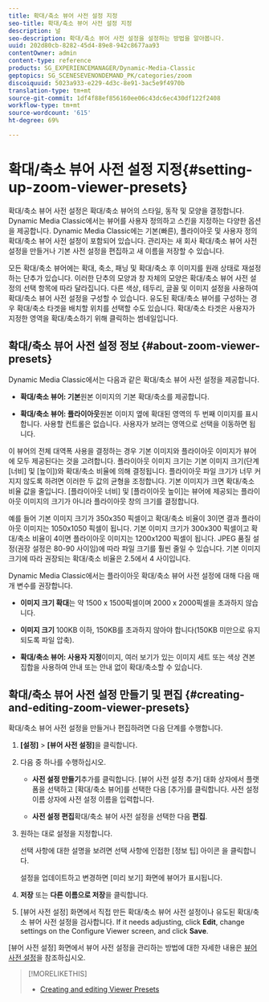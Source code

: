 ```yaml
---
title: 확대/축소 뷰어 사전 설정 지정
seo-title: 확대/축소 뷰어 사전 설정 지정
description: 널
seo-description: 확대/축소 뷰어 사전 설정을 설정하는 방법을 알아봅니다.
uuid: 202d80cb-8282-45d4-89e8-942c8677aa93
contentOwner: admin
content-type: reference
products: SG_EXPERIENCEMANAGER/Dynamic-Media-Classic
geptopics: SG_SCENESEVENONDEMAND_PK/categories/zoom
discoiquuid: 5023a933-e229-4d3c-8e91-3ac5e9f4970b
translation-type: tm+mt
source-git-commit: 1df4f88ef856160ee06c43dc6ec430df122f2408
workflow-type: tm+mt
source-wordcount: '615'
ht-degree: 69%

---
```



# 확대/축소 뷰어 사전 설정 지정{#setting-up-zoom-viewer-presets}

확대/축소 뷰어 사전 설정은 확대/축소 뷰어의 스타일, 동작 및 모양을 결정합니다. Dynamic Media Classic에서는 뷰어를 사용자 정의하고 스킨을 지정하는 다양한 옵션을 제공합니다. Dynamic Media Classic에는 기본(빠른), 플라이아웃 및 사용자 정의 확대/축소 뷰어 사전 설정이 포함되어 있습니다. 관리자는 새 회사 확대/축소 뷰어 사전 설정을 만들거나 기본 사전 설정을 편집하고 새 이름을 저장할 수 있습니다.

모든 확대/축소 뷰어에는 확대, 축소, 패닝 및 확대/축소 후 이미지를 원래 상태로 재설정하는 단추가 있습니다. 이러한 단추의 모양과 창 자체의 모양은 확대/축소 뷰어 사전 설정의 선택 항목에 따라 달라집니다. 다른 색상, 테두리, 글꼴 및 이미지 설정을 사용하여 확대/축소 뷰어 사전 설정을 구성할 수 있습니다. 유도된 확대/축소 뷰어를 구성하는 경우 확대/축소 타겟을 배치할 위치를 선택할 수도 있습니다. 확대/축소 타겟은 사용자가 지정한 영역을 확대/축소하기 위해 클릭하는 썸네일입니다.

## 확대/축소 뷰어 사전 설정 정보 {#about-zoom-viewer-presets}

Dynamic Media Classic에서는 다음과 같은 확대/축소 뷰어 사전 설정을 제공합니다.

* **확대/축소 뷰어: 기본**&#x200B;원본 이미지의 기본 확대/축소를 제공합니다.

* **확대/축소 뷰어: 플라이아웃**&#x200B;원본 이미지 옆에 확대된 영역의 두 번째 이미지를 표시합니다. 사용할 컨트롤은 없습니다. 사용자가 보려는 영역으로 선택을 이동하면 됩니다.

이 뷰어의 전체 대역폭 사용을 결정하는 경우 기본 이미지와 플라이아웃 이미지가 뷰어에 모두 제공된다는 것을 고려합니다. 플라이아웃 이미지 크기는 기본 이미지 크기(단계 [너비] 및 [높이])와 확대/축소 비율에 의해 결정됩니다. 플라이아웃 파일 크기가 너무 커지지 않도록 하려면 이러한 두 값의 균형을 조정합니다. 기본 이미지가 크면 확대/축소 비율 값을 줄입니다. [플라이아웃 너비] 및 [플라이아웃 높이]는 뷰어에 제공되는 플라이아웃 이미지의 크기가 아니라 플라이아웃 창의 크기를 결정합니다.

예를 들어 기본 이미지 크기가 350x350 픽셀이고 확대/축소 비율이 3이면 결과 플라이아웃 이미지는 1050x1050 픽셀이 됩니다. 기본 이미지 크기가 300x300 픽셀이고 확대/축소 비율이 4이면 플라이아웃 이미지는 1200x1200 픽셀이 됩니다. JPEG 품질 설정(권장 설정은 80-90 사이임)에 따라 파일 크기를 훨씬 줄일 수 있습니다. 기본 이미지 크기에 따라 권장되는 확대/축소 비율은 2.5에서 4 사이입니다.

Dynamic Media Classic에서는 플라이아웃 확대/축소 뷰어 사전 설정에 대해 다음 매개 변수를 권장합니다.

* **이미지 크기 확대**&#x200B;는 약 1500 x 1500픽셀이며 2000 x 2000픽셀을 초과하지 않습니다.

* **이미지 크기** 100KB 이하, 150KB를 초과하지 않아야 합니다(150KB 미만으로 유지되도록 파일 압축).

* **확대/축소 뷰어: 사용자 지정**&#x200B;이미지, 여러 보기가 있는 이미지 세트 또는 색상 견본 집합을 사용하여 안내 또는 안내 없이 확대/축소할 수 있습니다.

## 확대/축소 뷰어 사전 설정 만들기 및 편집 {#creating-and-editing-zoom-viewer-presets}

확대/축소 뷰어 사전 설정을 만들거나 편집하려면 다음 단계를 수행합니다.

1. **[설정]** > **[뷰어 사전 설정]**&#x200B;을 클릭합니다.
1. 다음 중 하나를 수행하십시오.

   * **사전 설정 만들기**&#x200B;추가를 클릭합니다. [뷰어 사전 설정 추가] 대화 상자에서 플랫폼을 선택하고 [확대/축소 뷰어]를 선택한 다음 [추가]를 클릭합니다. 사전 설정 이름 상자에 사전 설정 이름을 입력합니다.

   * **사전 설정 편집**&#x200B;확대/축소 뷰어 사전 설정을 선택한 다음 
**편집**.

1. 원하는 대로 설정을 지정합니다.

   선택 사항에 대한 설명을 보려면 선택 사항에 인접한 [정보 팁] 아이콘 을 클릭합니다.

   설정을 업데이트하고 변경하면 [미리 보기] 화면에 뷰어가 표시됩니다.

1. **저장** 또는 **다른 이름으로 저장**&#x200B;을 클릭합니다.
1. [뷰어 사전 설정] 화면에서 직접 만든 확대/축소 뷰어 사전 설정이나 유도된 확대/축소 뷰어 사전 설정을 검사합니다. If it needs adjusting, click **Edit**, change settings on the Configure Viewer screen, and click **Save**.

[뷰어 사전 설정] 화면에서 뷰어 사전 설정을 관리하는 방법에 대한 자세한 내용은 [뷰어 사전 설정](application-setup.md#viewer_presets)을 참조하십시오.

>[!MORELIKETHIS]
>
>* [Creating and editing Viewer Presets](application-setup.md#adding_and_editing_viewer_presets)

